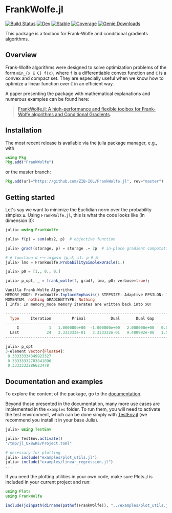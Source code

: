 # FrankWolfe.jl

[![Build Status](https://github.com/ZIB-IOL/FrankWolfe.jl/workflows/CI/badge.svg)](https://github.com/ZIB-IOL/FrankWolfe.jl/actions)
[![Dev](https://img.shields.io/badge/docs-dev-blue.svg)](https://zib-iol.github.io/FrankWolfe.jl/dev/)
[![Stable](https://img.shields.io/badge/docs-stable-blue.svg)](https://zib-iol.github.io/FrankWolfe.jl/stable/)
[![Coverage](https://codecov.io/gh/ZIB-IOL/FrankWolfe.jl/branch/master/graph/badge.svg)](https://codecov.io/gh/ZIB-IOL/FrankWolfe.jl)
[![Genie Downloads](https://shields.io/endpoint?url=https://pkgs.genieframework.com/api/v1/badge/FrankWolfe)](https://pkgs.genieframework.com?packages=FrankWolfe)

This package is a toolbox for Frank-Wolfe and conditional gradients algorithms.

## Overview

Frank-Wolfe algorithms were designed to solve optimization problems of the form `min_{x ∈ C} f(x)`, where `f` is a differentiable convex function and `C` is a convex and compact set.
They are especially useful when we know how to optimize a linear function over `C` in an efficient way.

A paper presenting the package with mathematical explanations and numerous examples can be found here:

> [FrankWolfe.jl: A high-performance and flexible toolbox for Frank-Wolfe algorithms and Conditional Gradients](https://arxiv.org/abs/2104.06675).

## Installation

The most recent release is available via the julia package manager, e.g., with

```julia
using Pkg
Pkg.add("FrankWolfe")
```

or the master branch:

```julia
Pkg.add(url="https://github.com/ZIB-IOL/FrankWolfe.jl", rev="master")
```

## Getting started

Let's say we want to minimize the Euclidian norm over the probability simplex `Δ`. Using `FrankWolfe.jl`, this is what the code looks like (in dimension 3):

```julia
julia> using FrankWolfe

julia> f(p) = sum(abs2, p)  # objective function

julia> grad!(storage, p) = storage .= 2p  # in-place gradient computation

# # function d ⟼ argmin ⟨p,d⟩ st. p ∈ Δ
julia> lmo = FrankWolfe.ProbabilitySimplexOracle(1.)

julia> p0 = [1., 0., 0.]

julia> p_opt, _ = frank_wolfe(f, grad!, lmo, p0; verbose=true);

Vanilla Frank-Wolfe Algorithm.
MEMORY_MODE: FrankWolfe.InplaceEmphasis() STEPSIZE: Adaptive EPSILON: 1.0e-7 MAXITERATION: 10000 TYPE: Float64
MOMENTUM: nothing GRADIENTTYPE: Nothing
[ Info: In memory_mode memory iterates are written back into x0!

-------------------------------------------------------------------------------------------------
  Type     Iteration         Primal           Dual       Dual Gap           Time         It/sec
-------------------------------------------------------------------------------------------------
     I             1   1.000000e+00  -1.000000e+00   2.000000e+00   0.000000e+00            Inf
  Last            24   3.333333e-01   3.333332e-01   9.488992e-08   1.533181e+00   1.565373e+01
-------------------------------------------------------------------------------------------------

julia> p_opt
3-element Vector{Float64}:
 0.33333334349923327
 0.33333332783841896
 0.3333333286623478
```

## Documentation and examples

To explore the content of the package, go to the [documentation](https://zib-iol.github.io/FrankWolfe.jl/dev/).

Beyond those presented in the documentation, many more use cases are implemented in the `examples` folder.
To run them, you will need to activate the test environment, which can be done simply with [TestEnv.jl](https://github.com/JuliaTesting/TestEnv.jl) (we recommend you install it in your base Julia).

```julia
julia> using TestEnv

julia> TestEnv.activate()
"/tmp/jl_Ux8wKE/Project.toml"

# necessary for plotting
julia> include("examples/plot_utils.jl")
julia> include("examples/linear_regression.jl")
...
```

If you need the plotting utilities in your own code, make sure Plots.jl is included in your current project and run:

```julia
using Plots
using FrankWolfe

include(joinpath(dirname(pathof(FrankWolfe)), "../examples/plot_utils.jl"))
```
